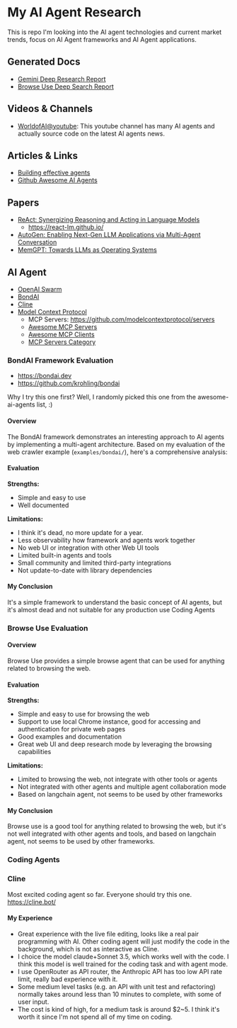 # My AI Agent Research

This is repo I'm looking into the AI agent technologies and current market trends, focus on AI Agent frameworks and AI Agent applications.

## Generated Docs

- [Gemini Deep Research Report](reports/gemini-deep-research-report.md)
- [Browse Use Deep Search Report](reports/browse-use-deep-search-report.md)

## Videos & Channels

 - [WorldofAI@youtube](https://www.youtube.com/@intheworldofai):  This youtube channel has many AI agents and actually source code on the latest AI agents news.

 ## Articles & Links

 - [Building effective agents](https://www.anthropic.com/research/building-effective-agents)
 - [Github Awesome AI Agents](https://github.com/e2b-dev/awesome-ai-agents)

## Papers

 - [ReAct: Synergizing Reasoning and Acting in Language Models](https://arxiv.org/abs/2210.03629)
    - https://react-lm.github.io/
 - [AutoGen: Enabling Next-Gen LLM Applications via Multi-Agent Conversation](https://arxiv.org/abs/2308.08155)
 - [MemGPT: Towards LLMs as Operating Systems](https://arxiv.org/abs/2310.08560)



## AI Agent

 - [OpenAI Swarm](https://github.com/openai/swarm)
 - [BondAI](examples/bondai/README.md)
 - [Cline](https://cline.bot/)
 - [Model Context Protocol](https://modelcontextprotocol.io/)
   - MCP Servers: https://github.com/modelcontextprotocol/servers
   - [Awesome MCP Servers](https://github.com/punkpeye/awesome-mcp-servers)
   - [Awesome MCP Clients](https://github.com/punkpeye/awesome-mcp-clients/)
   - [MCP Servers Category](https://glama.ai/mcp/servers)


### BondAI Framework Evaluation

- https://bondai.dev
- https://github.com/krohling/bondai

Why I try this one first?  Well, I randomly picked this one from the awesome-ai-agents list, :)

#### Overview
The BondAI framework demonstrates an interesting approach to AI agents by implementing a multi-agent architecture. Based on my evaluation of the web crawler example (`examples/bondai/`), here's a comprehensive analysis:

#### Evaluation

**Strengths:**
 - Simple and easy to use
 - Well documented

**Limitations:**
- I think it's dead, no more update for a year.
- Less observability how framework and agents work together
- No web UI or integration with other Web UI tools
- Limited built-in agents and tools
- Small community and limited third-party integrations
- Not update-to-date with library dependencies

#### My Conclusion
It's a simple framework to understand the basic concept of AI agents, but it's almost dead and not suitable for any production use Coding Agents

### Browse Use Evaluation

#### Overview
Browse Use provides a simple browse agent that can be used for anything related to browsing the web.

#### Evaluation

**Strengths:**
- Simple and easy to use for browsing the web
- Support to use local Chrome instance, good for accessing and authentication for private web pages
- Good examples and documentation
- Great web UI and deep research mode by leveraging the browsing capabilities

**Limitations:**
- Limited to browsing the web, not integrate with other tools or agents
- Not integrated with other agents and multiple agent collaboration mode
- Based on langchain agent, not seems to be used by other frameworks

#### My Conclusion
Browse use is a good tool for anything related to browsing the web, but it's not well integrated with other agents and tools, and based on langchain agent, not seems to be used by other frameworks.


### Coding Agents

### Cline
Most excited coding agent so far. Everyone should try this one.
https://cline.bot/

#### My Experience
- Great experience with the live file editing, looks like a real pair programming with AI. Other coding agent will just modify the code in the background, which is not as interactive as Cline.
- I choice the model claude+Sonnet 3.5, which works well with the code. I think this model is well trained for the coding task and with agent mode.
- I use OpenRouter as API router, the Anthropic API has too low API rate limit, really bad experience with it.
- Some medium level tasks (e.g. an API with unit test and refactoring) normally takes around less than 10 minutes to complete, with some of user input.
- The cost is kind of high, for a medium task is around $2~5. I think it's worth it since I'm not spend all of my time on coding.


